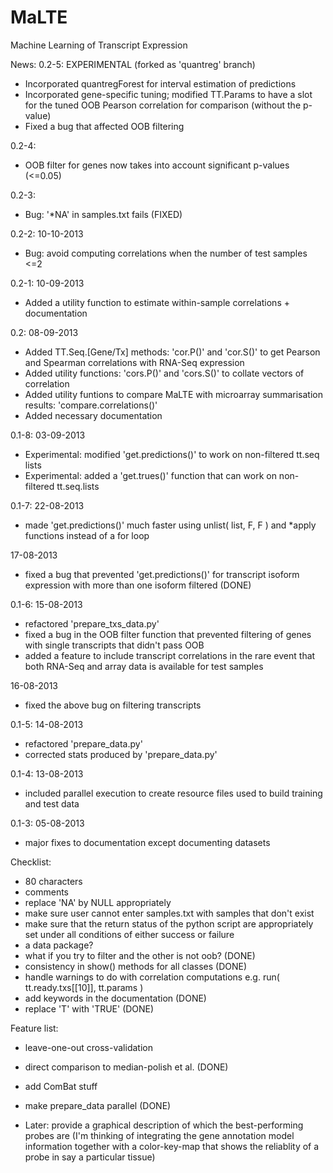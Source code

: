 MaLTE
=====
Machine Learning of Transcript Expression

News:
0.2-5: EXPERIMENTAL (forked as 'quantreg' branch)
- Incorporated quantregForest for interval estimation of predictions
- Incorporated gene-specific tuning; modified TT.Params to have a slot for the
	tuned OOB Pearson correlation for comparison (without the p-value)
- Fixed a bug that affected OOB filtering

0.2-4:
- OOB filter for genes now takes into account significant p-values (<=0.05)

0.2-3:
- Bug: '*NA' in samples.txt fails (FIXED)

0.2-2:
10-10-2013
- Bug: avoid computing correlations when the number of test samples <=2

0.2-1:
10-09-2013
- Added a utility function to estimate within-sample correlations + 
	documentation

0.2:
08-09-2013
- Added TT.Seq.[Gene/Tx] methods: 'cor.P()' and 'cor.S()' to get Pearson and 
	Spearman correlations with RNA-Seq expression
- Added utility functions: 'cors.P()' and 'cors.S()' to collate vectors of 
	correlation
- Added utility funtions to compare MaLTE with microarray summarisation results:
	'compare.correlations()'
- Added necessary documentation

0.1-8:
03-09-2013
- Experimental: modified 'get.predictions()' to work on non-filtered tt.seq 
	lists
- Experimental: added a 'get.trues()' function that can work on non-filtered 
	tt.seq.lists

0.1-7:
22-08-2013
- made 'get.predictions()' much faster using unlist( list, F, F ) and *apply 
	functions instead of a for loop

17-08-2013
- fixed a bug that prevented 'get.predictions()' for transcript isoform 
	expression with more than one isoform filtered (DONE)

0.1-6:
15-08-2013
- refactored 'prepare_txs_data.py'
- fixed a bug in the OOB filter function that prevented filtering of genes with 
	single transcripts that didn't pass OOB
- added a feature to include transcript correlations in the rare event that both 
	RNA-Seq and array data is available for test samples

16-08-2013
- fixed the above bug on filtering transcripts

0.1-5: 
14-08-2013
- refactored 'prepare_data.py'
- corrected stats produced by 'prepare_data.py'

0.1-4:
13-08-2013
- included parallel execution to create resource files used to build training 
	and test data

0.1-3:
05-08-2013
- major fixes to documentation except documenting datasets



Checklist:
- 80 characters
- comments
- replace 'NA' by NULL appropriately
- make sure user cannot enter samples.txt with samples that don't exist
- make sure that the return status of the python script are appropriately set 
	under all conditions of either success or failure
- a data package?
- what if you try to filter and the other is not oob? (DONE)
- consistency in show() methods for all classes (DONE)
- handle warnings to do with correlation computations e.g. 
	run( tt.ready.txs[[10]], tt.params )
- add keywords in the documentation (DONE)
- replace 'T' with 'TRUE' (DONE)

Feature list:
- leave-one-out cross-validation
- direct comparison to median-polish et al. (DONE)
- add ComBat stuff
- make prepare_data parallel (DONE)


- Later: provide a graphical description of which the best-performing probes are
	 (I'm thinking of integrating the gene annotation model information together 
	with a color-key-map that shows the reliablity of a probe in say a particular 
	tissue)
